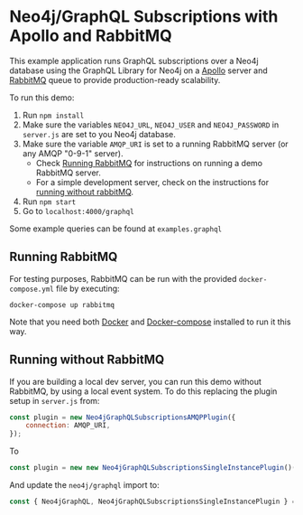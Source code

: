 # Neo4j/GraphQL Subscriptions with Apollo and RabbitMQ

This example application runs GraphQL subscriptions over a Neo4j database using the GraphQL Library for Neo4j on a [Apollo](https://www.apollographql.com/) server and [RabbitMQ](https://www.rabbitmq.com/) queue to provide production-ready scalability.

To run this demo:

1. Run `npm install`
2. Make sure the variables `NEO4J_URL`, `NEO4J_USER` and `NEO4J_PASSWORD` in `server.js` are set to you Neo4j database.
3. Make sure the variable `AMQP_URI` is set to a running RabbitMQ server (or any AMQP "0-9-1" server).
    - Check [Running RabbitMQ](#running-rabbitmq) for instructions on running a demo RabbitMQ server.
    - For a simple development server, check on the instructions for [running without rabbitMQ](#running-without-rabbitmq).
4. Run `npm start`
5. Go to `localhost:4000/graphql`

Some example queries can be found at `examples.graphql`

## Running RabbitMQ

For testing purposes, RabbitMQ can be run with the provided `docker-compose.yml` file by executing:

```
docker-compose up rabbitmq
```

Note that you need both [Docker](https://docs.docker.com/) and [Docker-compose](https://docs.docker.com/compose/) installed to run it this way.

## Running without RabbitMQ

If you are building a local dev server, you can run this demo without RabbitMQ, by using a local event system. To do this replacing the plugin setup in `server.js` from:

```js
const plugin = new Neo4jGraphQLSubscriptionsAMQPPlugin({
    connection: AMQP_URI,
});
```

To

```js
const plugin = new new Neo4jGraphQLSubscriptionsSingleInstancePlugin()();
```

And update the `neo4j/graphql` import to:

```js
const { Neo4jGraphQL, Neo4jGraphQLSubscriptionsSingleInstancePlugin } = require("@neo4j/graphql");
```
